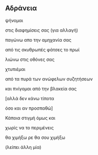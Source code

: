 ## Αδράνεια

ψήνομαι

στις διαφημίσεις σας (για αλλαγή)

παγώνω απο την αμηχανία σας

από τις σκυθρωπές φάτσες το πρωί

λιώνω στις οθόνες σας

χτυπιέμαι

από τα πυρά των ανώφελων συζητήσεων

και πνίγομαι από την βλακεία σας

[αλλά δεν κάνω τίποτα

 όσο και αν προσπαθώ]

Κάποια στιγμή όμως και

χωρίς να το περιμένεις

θα χιμήξω ρε θα σου χιμήξω

(λείπει άλλη μία)

